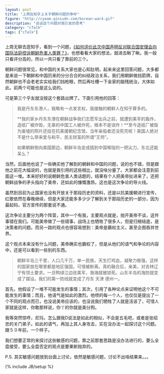 ```yaml
---
layout: post
title: "上周在知乎上关于朝鲜问题的争吵"
figure: "http://cyeam.qiniudn.com/korean-war4.gif"
description: "谈谈这个问题对我引发的思考"
category: "cTalk"
tags: ["cTalk"]
---
```


上周无聊去逛知乎，看到一个问题，[《如何评价此次中国声明反对联合国安理会向国际法庭控诉朝鲜危害人类罪？》](http://www.zhihu.com/question/22789371/answer/22653957?group_id=186779794)，也想看看大家的想法，就进去瞅了瞅。我一般只看评分高的，所以一共只看了靠前的三个。

朝鲜问题很常见，和中国的关系大家也是心知肚明，起来来这里回答问题，大多都是来说一下朝鲜和中国历来的分分合合的纠结政治关系，我们用朝鲜做挡箭牌，自然朝鲜也不会老老实实给我们挡枪眼，然后再吐槽一下金家的脑残统治，大体如此。前两个可能也是这么说的。

可是第三个乎友就没按这个套路出牌了。下面引用他的回答：
> 我是丹东东港人，我略有一点发言权，我接触的朝鲜人在知乎算多的。
> 
> **我的家乡丹东东港在朝鲜战争我们志愿军出兵之前，就遭到美军的轰炸，造纸厂被炸毁，无辜的中国工人被炸死，根本不是误炸！**至今造纸厂被毁为废墟的照片还挂在抗美援朝纪念馆，当年亲临者还没死完呢！美国人绝对不是什么带来爱与和平，民主财富的所谓“王师”。
> 
> 如果朝鲜倒向美国那边，朝鲜半岛变成插到中国喉咙的一把尖刀，东北还能呆么？

当然，后面他也说了一些确实他了解到的朝鲜和中国的问题，说的也不错，但是跟他之前花大幅说的，也就是我引用的这些相比，就没啥分量了。大家都会注意到前面这一堆。本来好好的说朝鲜危害人类话题的，结果有个人把美帝扯进来了，还把朝鲜战争的矛头指向了美帝，还如此的慷慨激昂。这也是这次争论的导火线。

虽然到目前为止国家也没有开放关于那段历史的资料，还是以抗美援朝进行宣传，红歌依然在春晚继续，但是大家还能多多少少了解到关于那段历史的一部分，因为最起码，官方宣传的那套说不通。

这次争论主要分为两个阵营，其中一个有我，主要观点就是，抛开美帝不谈，这件事错在我们。可能美帝做了一些错事，战场上也牺牲了很多人，但是归根结底，是决策者的问题。而另一路的观点也很容易想到：美帝是霸权主义，甚至企图吞并世界。

这个观点本来没有什么问题，美帝确实也霸权了，但是从他们的语气和争论的内容中，还是可以看到一些别的东西。

> 朝鲜半岛三千里，人口几千万，单一民族，天生打鸡血，凝聚力极强，这样的国家放在哪里都是地区强国，可惜被断离。真的融合后，亲美，对吉林辽宁有领土要求。一旦鸭绿江边驻美军，渤海就被锁死。山东半岛的海防就变成了摆设。我们的第一防线就变成了丹东 天津 德州一。

首先，他假设了一堆不可能发生的事情；其次，引用了各种论点来证明他这个不可能发生的事情；而且，他语气是如此的激烈。他喷的每一个人，也仅仅是提出了一个不同的观点而已，也没说美帝应该的，也没说我们牺牲了人就是活该了，可惜人家就是这样，你敢那样说，你丫的你就是美分狗。

我等突然惊呼，尼玛，怎么跟我D说法是如此的相似，不会是五毛吧，或者是张绍忠的关门弟子。如此的语气，再加上其人身攻击，实在没办法一起探讨这个问题。跟５０年前，一个样子。

我们想要正常的来探讨这些敏感的问题，靠之前那套思路是没办法进行的，要么全盘接受，要么全盘否定的观点是要果断抛弃的。

P.S. 其实敏感问题放到台面上讨论，依然是敏感问题，讨论不出啥结果来。。。


{% include JB/setup %}